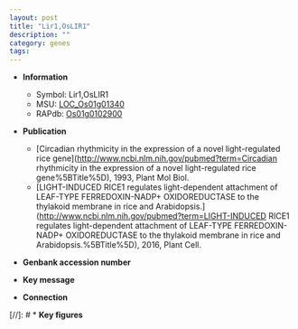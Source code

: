 ```yaml
---
layout: post
title: "Lir1,OsLIR1"
description: ""
category: genes
tags: 
---
```


* **Information**  
    + Symbol: Lir1,OsLIR1  
    + MSU: [LOC_Os01g01340](http://rice.plantbiology.msu.edu/cgi-bin/ORF_infopage.cgi?orf=LOC_Os01g01340)  
    + RAPdb: [Os01g0102900](http://rapdb.dna.affrc.go.jp/viewer/gbrowse_details/irgsp1?name=Os01g0102900)  

* **Publication**  
    + [Circadian rhythmicity in the expression of a novel light-regulated rice gene](http://www.ncbi.nlm.nih.gov/pubmed?term=Circadian rhythmicity in the expression of a novel light-regulated rice gene%5BTitle%5D), 1993, Plant Mol Biol.
    + [LIGHT-INDUCED RICE1 regulates light-dependent attachment of LEAF-TYPE FERREDOXIN-NADP+ OXIDOREDUCTASE to the thylakoid membrane in rice and Arabidopsis.](http://www.ncbi.nlm.nih.gov/pubmed?term=LIGHT-INDUCED RICE1 regulates light-dependent attachment of LEAF-TYPE FERREDOXIN-NADP+ OXIDOREDUCTASE to the thylakoid membrane in rice and Arabidopsis.%5BTitle%5D), 2016, Plant Cell.

* **Genbank accession number**  

* **Key message**  

* **Connection**  

[//]: # * **Key figures**  


